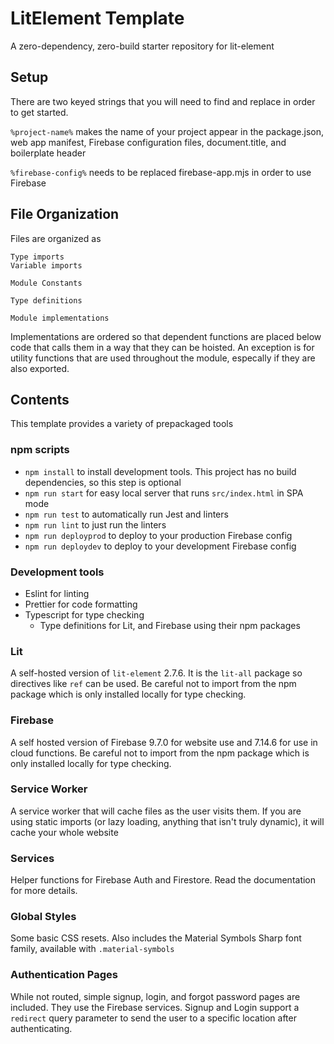 # LitElement Template

A zero-dependency, zero-build starter repository for lit-element 

## Setup
There are two keyed strings that you will need to find and replace in order to get started. 

`%project-name%` makes the name of your project appear in the package.json, web app manifest, Firebase configuration files, document.title, and boilerplate header

`%firebase-config%` needs to be replaced firebase-app.mjs in order to use Firebase

## File Organization

Files are organized as

```
Type imports
Variable imports

Module Constants

Type definitions

Module implementations
```

Implementations are ordered so that dependent functions are placed below code that calls them in a way that they can be hoisted. An exception is for utility functions that are used throughout the module, especally if they are also exported.

## Contents
This template provides a variety of prepackaged tools

### npm scripts
- `npm install` to install development tools. This project has no build dependencies, so this step is optional
- `npm run start` for easy local server that runs `src/index.html` in SPA mode
- `npm run test` to automatically run Jest and linters
- `npm run lint` to just run the linters
- `npm run deployprod` to deploy to your production Firebase config
- `npm run deploydev` to deploy to your development Firebase config

### Development tools
- Eslint for linting
- Prettier for code formatting
- Typescript for type checking
  - Type definitions for Lit, and Firebase using their npm packages

### Lit
A self-hosted version of `lit-element` 2.7.6. It is the `lit-all` package so directives like `ref` can be used. Be careful not to import from the npm package which is only installed locally for type checking.

### Firebase
A self hosted version of Firebase 9.7.0 for website use and 7.14.6 for use in cloud functions. Be careful not to import from the npm package which is only installed locally for type checking.

### Service Worker
A service worker that will cache files as the user visits them. If you are using static imports (or lazy loading, anything that isn't truly dynamic), it will cache your whole website

### Services
Helper functions for Firebase Auth and Firestore. Read the documentation for more details.

### Global Styles
Some basic CSS resets. Also includes the Material Symbols Sharp font family, available with `.material-symbols`

### Authentication Pages
While not routed, simple signup, login, and forgot password pages are included. They use the Firebase services. Signup and Login support a `redirect` query parameter to send the user to a specific location after authenticating.